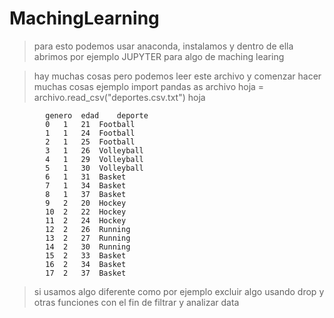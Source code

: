 # MachingLearning

>para esto podemos usar anaconda, instalamos y dentro de ella abrimos por ejemplo JUPYTER para algo de maching learing

>hay muchas cosas pero podemos leer este archivo y comenzar hacer muchas cosas ejemplo
          import pandas as archivo
          hoja = archivo.read_csv("deportes.csv.txt")
          hoja
          

            genero	edad	deporte
            0	1	21	Football
            1	1	24	Football
            2	1	25	Football
            3	1	26	Volleyball
            4	1	29	Volleyball
            5	1	30	Volleyball
            6	1	31	Basket
            7	1	34	Basket
            8	1	37	Basket
            9	2	20	Hockey
            10	2	22	Hockey
            11	2	24	Hockey
            12	2	26	Running
            13	2	27	Running
            14	2	30	Running
            15	2	33	Basket
            16	2	34	Basket
            17	2	37	Basket


>si usamos algo diferente como por ejemplo excluir algo 
usando drop y otras funciones con el fin de filtrar y analizar data
